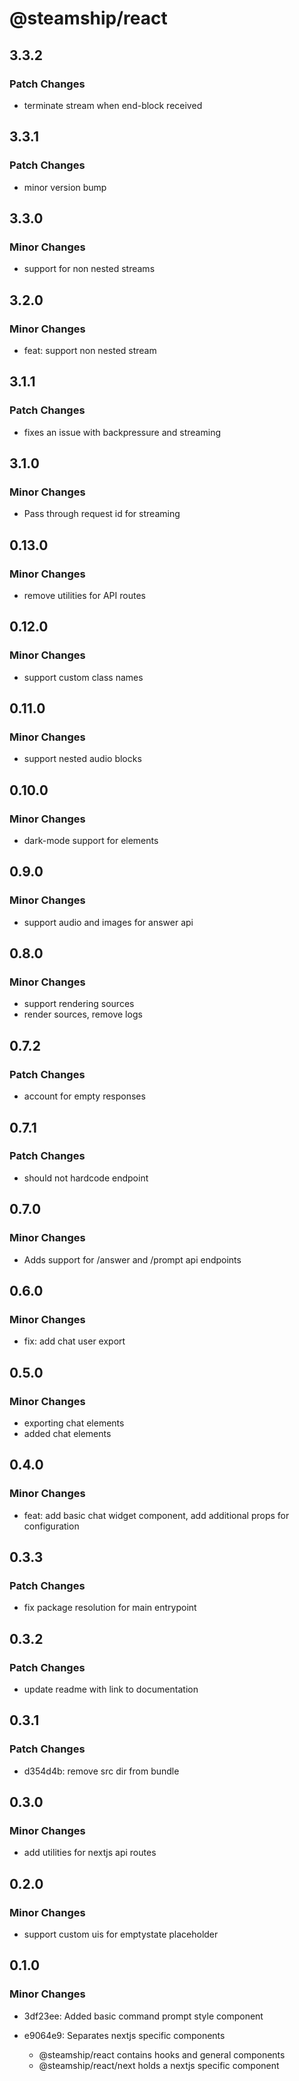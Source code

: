 # @steamship/react

## 3.3.2

### Patch Changes

- terminate stream when end-block received

## 3.3.1

### Patch Changes

- minor version bump

## 3.3.0

### Minor Changes

- support for non nested streams

## 3.2.0

### Minor Changes

- feat: support non nested stream

## 3.1.1

### Patch Changes

- fixes an issue with backpressure and streaming

## 3.1.0

### Minor Changes

- Pass through request id for streaming

## 0.13.0

### Minor Changes

- remove utilities for API routes

## 0.12.0

### Minor Changes

- support custom class names

## 0.11.0

### Minor Changes

- support nested audio blocks

## 0.10.0

### Minor Changes

- dark-mode support for elements

## 0.9.0

### Minor Changes

- support audio and images for answer api

## 0.8.0

### Minor Changes

- support rendering sources
- render sources, remove logs

## 0.7.2

### Patch Changes

- account for empty responses

## 0.7.1

### Patch Changes

- should not hardcode endpoint

## 0.7.0

### Minor Changes

- Adds support for /answer and /prompt api endpoints

## 0.6.0

### Minor Changes

- fix: add chat user export

## 0.5.0

### Minor Changes

- exporting chat elements
- added chat elements

## 0.4.0

### Minor Changes

- feat: add basic chat widget component, add additional props for configuration

## 0.3.3

### Patch Changes

- fix package resolution for main entrypoint

## 0.3.2

### Patch Changes

- update readme with link to documentation

## 0.3.1

### Patch Changes

- d354d4b: remove src dir from bundle

## 0.3.0

### Minor Changes

- add utilities for nextjs api routes

## 0.2.0

### Minor Changes

- support custom uis for emptystate placeholder

## 0.1.0

### Minor Changes

- 3df23ee: Added basic command prompt style component
- e9064e9: Separates nextjs specific components

  - @steamship/react contains hooks and general components
  - @steamship/react/next holds a nextjs specific component
